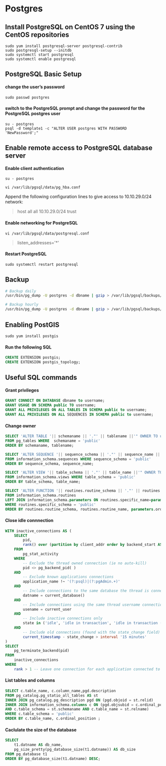 # Postgres

## Install PostgreSQL on CentOS 7 using the CentOS repositories

```shell
sudo yum install postgresql-server postgresql-contrib
sudo postgresql-setup --initdb
sudo systemctl start postgresql
sudo systemctl enable postgresql
```

## PostgreSQL Basic Setup

#### change the user’s password

```shell
sudo passwd postgres
```

#### switch to the PostgreSQL prompt and change the password for the PostgreSQL postgres user 

```shell
su - postgres
psql -d template1 -c "ALTER USER postgres WITH PASSWORD 'NewPassword';"
```

## Enable remote access to PostgreSQL database server

#### Enable client authentication

```shell
su - postgres

vi /var/lib/pgsql/data/pg_hba.conf
```

Append the following configuration lines to give access to 10.10.29.0/24 network:

> host all all 10.10.29.0/24 trust

#### Enable networking for PostgreSQL

```shell
vi /var/lib/pgsql/data/postgresql.conf
```

> listen_addresses='*'

#### Restart PostgreSQL

```shell
sudo systemctl restart postgresql
```

## Backup

```sh
# Backup daily
/usr/bin/pg_dump -U postgres -d dbname | gzip > /var/lib/pgsql/backups/dbdump_$(date '+%a').gz

# Backup hourly
/usr/bin/pg_dump -U postgres -d dbname | gzip > /var/lib/pgsql/backups/dbdump_$(date '+%H').gz
```

## Enabling PostGIS

```shell
sudo yum install postgis
```

#### Run the following SQL

```sql
CREATE EXTENSION postgis;
CREATE EXTENSION postgis_topology;
```

## Useful SQL commands

#### Grant privileges

```sql
GRANT CONNECT ON DATABASE dbname to username;
GRANT USAGE ON SCHEMA public TO username;
GRANT ALL PRIVILEGES ON ALL TABLES IN SCHEMA public to username;
GRANT ALL PRIVILEGES ON ALL SEQUENCES IN SCHEMA public to username;
```

#### Change owner

```sql
SELECT 'ALTER TABLE '|| schemaname || '."' || tablename ||'" OWNER TO username;'
FROM pg_tables WHERE  schemaname = 'public'
ORDER BY schemaname, tablename;

SELECT 'ALTER SEQUENCE '|| sequence_schema || '."' || sequence_name ||'" OWNER TO username;'
FROM information_schema.sequences WHERE sequence_schema = 'public'
ORDER BY sequence_schema, sequence_name;

SELECT 'ALTER VIEW '|| table_schema || '."' || table_name ||'" OWNER TO username;'
FROM information_schema.views WHERE table_schema = 'public'
ORDER BY table_schema, table_name;

SELECT 'ALTER FUNCTION '|| routines.routine_schema || '."' || routines.routine_name ||'" OWNER TO username;'
FROM information_schema.routines
LEFT JOIN information_schema.parameters ON routines.specific_name=parameters.specific_name
WHERE routines.specific_schema = 'public'
ORDER BY routines.routine_schema, routines.routine_name, parameters.ordinal_position;
```

#### Close idle connnection

```sql
WITH inactive_connections AS (
    SELECT
        pid,
        rank() over (partition by client_addr order by backend_start ASC) as rank
    FROM 
        pg_stat_activity
    WHERE
        -- Exclude the thread owned connection (ie no auto-kill)
        pid <> pg_backend_pid( )
    AND
        -- Exclude known applications connections
        application_name !~ '(?:psql)|(?:pgAdmin.+)'
    AND
        -- Include connections to the same database the thread is connected to
        datname = current_database() 
    AND
        -- Include connections using the same thread username connection
        usename = current_user 
    AND
        -- Include inactive connections only
        state in ('idle', 'idle in transaction', 'idle in transaction (aborted)', 'disabled') 
    AND
        -- Include old connections (found with the state_change field)
        current_timestamp - state_change > interval '15 minutes' 
)
SELECT
    pg_terminate_backend(pid)
FROM
    inactive_connections 
WHERE
    rank > 1 -- Leave one connection for each application connected to the database
```

#### List tables and columns

```sql
SELECT c.table_name, c.column_name,pgd.description
FROM pg_catalog.pg_statio_all_tables AS st
INNER JOIN pg_catalog.pg_description pgd ON (pgd.objoid = st.relid)
INNER JOIN information_schema.columns c ON (pgd.objsubid = c.ordinal_position
AND c.table_schema = st.schemaname AND c.table_name = st.relname)
WHERE c.table_schema = 'public'
ORDER BY c.table_name, c.ordinal_position ;
```

#### Caclulate the size of the database

```sql
SELECT 
    t1.datname AS db_name,
    pg_size_pretty(pg_database_size(t1.datname)) AS db_size
FROM pg_database t1
ORDER BY pg_database_size(t1.datname) DESC;
```
